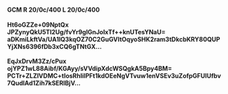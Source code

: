 #### GCM R 20/0c/400 L 20/0c/400
**Ht6oGZZe+09NptQx**<br/>**JPZynyQkU5Tl2Ug/fvYr9glGnJoIxTf++knUTesYNaU=**<br/>**aDKmiLkftVa/UA1lQ3kqOZ70C2GuGVItOqyoSHK2ram3tDkcbKRY80QUPYjXNs6396fDb3xCQ6gTNtGX...**<br/><br/>
**EqJxDrvM3Zz/cPux**<br/>**ojYPZ1wL88Aibf/KGAyy/sVVdipXdcWSQgkA5Bpy4BM=**<br/>**PCTr+ZLZIVDMC+tIosRhliIPFt1kdOEeNgVTvuw1enVSEv3uZofpGFUIUfbv7QudlAd1Zih7kSERlBjV...**